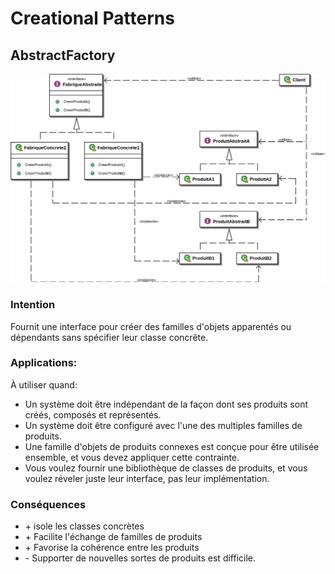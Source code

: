 # Creational Patterns

## AbstractFactory

![](Fabrique_abstraite_UML.svg.png)

### Intention

Fournit une interface pour créer des familles d'objets apparentés ou dépendants sans spécifier leur classe concrête.

### Applications:

À utiliser quand:

- Un système doit être indépendant de la façon dont ses produits sont créés, composés et représentés.
- Un système doit être configuré avec l'une des multiples familles de produits.
- Une famille d'objets de produits connexes est conçue pour être utilisée ensemble, et vous devez appliquer cette contrainte.
- Vous voulez fournir une bibliothèque de classes de produits, et vous voulez réveler juste leur interface, pas leur implémentation.

### Conséquences

- \+ isole les classes concrètes
- \+ Facilite l'échange de familles de produits
- \+ Favorise la cohérence entre les produits
- \- Supporter de nouvelles sortes de produits est difficile.  